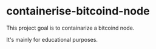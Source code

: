 # containerise-bitcoind-node

This project goal is to containarize a bitcoind node.

It's mainly for educational purposes.
